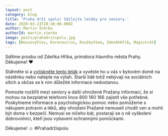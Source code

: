```yaml
---
layout: post
category: blog
title: 'Praha drží spolu! Sdílejte letáky pro seniory.'
date: 2020-03-23T20:38:00.000Z
author: Martin Štěrba
authorId: martin.sterba
image: posts/prahadrzispolu.jpg
tags: [NouzovýStav, Koronavirus, RouškyVšem, ZdeněkHřib, Magistrát]
---
```


Sdílíme prosbu od Zdeňka Hřiba, primátora hlavního města Prahy. Děkujeme! ❤️

Stáhněte si a [vytiskněte tento leták](https://bit.ly/Prahadrzispolu) a vyvěste ho u vás v bytovém domě na nástěnku nebo nalepte na výtah. Starší lidé totiž nebývají na sociálních sítích a občas se k nim důležité informace nedostanou.

Pomozte rozšířit mezi seniory a další ohrožené Pražany informaci, že si mohou na bezplatné telefonní lince 800 160 166 zajistit vše potřebné. Poskytneme informace a psychologickou pomoc nebo pomůžeme s nákupem potravin a léků, aby ohrožení Pražané nemuseli chodit ven a mohli být doma v bezpečí. Nemusí se ničeho bát, postarají se o ně vyškolení dobrovolníci, kteří jsou vybavení ochrannými pomůckami.

Děkujeme! ☺️
#Prahadržíspolu
